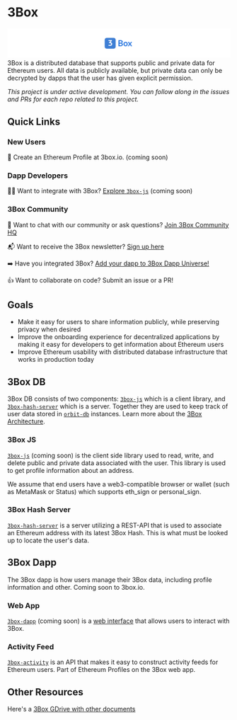 # 3Box
![3Box Logo](./3box_widelogo.png)
3Box is a distributed database that supports public and private data for Ethereum users. All data is publicly available, but private data can only be decrypted by dapps that the user has given explicit permission.

*This project is under active development. You can follow along in the issues and PRs for each repo related to this project.*

## Quick Links

### New Users
👤 Create an Ethereum Profile at 3box.io. (coming soon)

### Dapp Developers
👩‍💻 Want to integrate with 3Box? [Explore `3box-js`](https://www.github.com/uport-project/3box-js) (coming soon)

### 3Box Community  
💬 Want to chat with our community or ask questions? [Join 3Box Community HQ](https://mailchi.mp/c671ca2b8093/3box)

📬 Want to receive the 3Box newsletter? [Sign up here](https://mailchi.mp/c671ca2b8093/3box)

➡️ Have you integrated 3Box? [Add your dapp to 3Box Dapp Universe!](./COMMUNITY-PROJECTS.md)

👍 Want to collaborate on code? Submit an issue or a PR!

## Goals
* Make it easy for users to share information publicly, while preserving privacy when desired
* Improve the onboarding experience for decentralized applications by making it easy for developers to get information about Ethereum users
* Improve Ethereum usability with distributed database infrastructure that works in production today

## 3Box DB
3Box DB consists of two components: [`3box-js`](https://www.github.com/uport-project/3box-js) which is a client library, and [`3box-hash-server`](https://www.github.com/uport-project/3box-hash-server) which is a server. Together they are used to keep track of user data stored in [`orbit-db`](https://github.com/orbitdb/orbit-db) instances. Learn more about the [3Box Architecture](./ARCHITECTURE.md).

### 3Box JS
[`3box-js`](https://www.github.com/uport-project/3box-js) (coming soon) is the client side library used to read, write, and delete public and private data associated with the user. This library is used to get profile information about an address.

We assume that end users have a web3-compatible browser or wallet (such as MetaMask or Status) which supports eth_sign or personal_sign.

### 3Box Hash Server
[`3box-hash-server`](https://www.github.com/uport-project/3box-hash-server) is a server utilizing a REST-API that is used to associate an Ethereum address with its latest 3Box Hash. This is what must be looked up to locate the user's data.    

## 3Box Dapp
The 3Box dapp is how users manage their 3Box data, including profile information and other. Coming soon to 3box.io.

### Web App
[`3box-dapp`](https://www.github.com/uport-project/3box-dapp) (coming soon) is a [web interface](./3box_dapp_prototype_ui_example.png) that allows users to interact with 3Box.
    

### Activity Feed
[`3box-activity`](https://www.github.com/uport-project/3box-activity) is an API that makes it easy to construct activity feeds for Ethereum users. Part of Ethereum Profiles on the 3Box web app.

## Other Resources
Here's a [3Box GDrive with other documents](https://drive.google.com/drive/folders/16lZWMVFLKLk2nAZJQ7xQyzHKZzK734Ov?usp=sharing)

